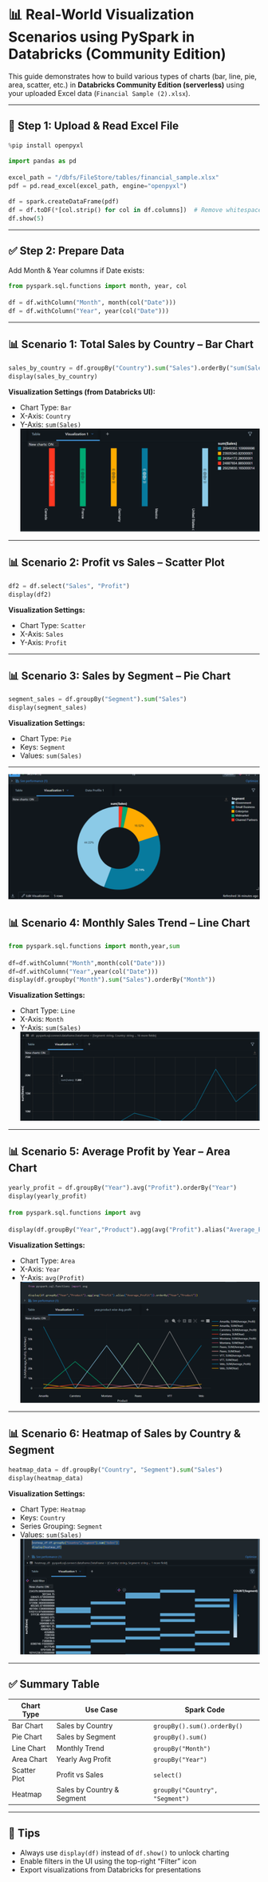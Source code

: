 
# 📊 Real-World Visualization Scenarios using PySpark in Databricks (Community Edition)

This guide demonstrates how to build various types of charts (bar, line, pie, area, scatter, etc.) in **Databricks Community Edition (serverless)** using your uploaded Excel data (`Financial Sample (2).xlsx`).

---

## 📁 Step 1: Upload & Read Excel File

```python
%pip install openpyxl
```

```python
import pandas as pd

excel_path = "/dbfs/FileStore/tables/financial_sample.xlsx"
pdf = pd.read_excel(excel_path, engine="openpyxl")
```

```python
df = spark.createDataFrame(pdf)
df = df.toDF(*[col.strip() for col in df.columns])  # Remove whitespace from column names
df.show(5)
```

---

## ✅ Step 2: Prepare Data

Add Month & Year columns if Date exists:

```python
from pyspark.sql.functions import month, year, col

df = df.withColumn("Month", month(col("Date")))
df = df.withColumn("Year", year(col("Date")))
```

---

## 📊 Scenario 1: Total Sales by Country – Bar Chart

```python
sales_by_country = df.groupBy("Country").sum("Sales").orderBy("sum(Sales)", ascending=False)
display(sales_by_country)
```

**Visualization Settings (from Databricks UI):**
- Chart Type: `Bar`
- X-Axis: `Country`
- Y-Axis: `sum(Sales)`
![alt text](image-15.png)
---

## 📊 Scenario 2: Profit vs Sales – Scatter Plot

```python
df2 = df.select("Sales", "Profit")
display(df2)
```

**Visualization Settings:**
- Chart Type: `Scatter`
- X-Axis: `Sales`
- Y-Axis: `Profit`

---

## 📊 Scenario 3: Sales by Segment – Pie Chart

```python
segment_sales = df.groupBy("Segment").sum("Sales")
display(segment_sales)
```

**Visualization Settings:**
- Chart Type: `Pie`
- Keys: `Segment`
- Values: `sum(Sales)`

---
![alt text](image-16.png)

## 📊 Scenario 4: Monthly Sales Trend – Line Chart

```python
from pyspark.sql.functions import month,year,sum

df=df.withColumn("Month",month(col("Date")))
df=df.withColumn("Year",year(col("Date")))
display(df.groupby("Month").sum("Sales").orderBy("Month"))
```

**Visualization Settings:**
- Chart Type: `Line`
- X-Axis: `Month`
- Y-Axis: `sum(Sales)`
![alt text](image-17.png)
---

## 📊 Scenario 5: Average Profit by Year – Area Chart

```python
yearly_profit = df.groupBy("Year").avg("Profit").orderBy("Year")
display(yearly_profit)

from pyspark.sql.functions import avg

display(df.groupBy("Year","Product").agg(avg("Profit").alias("Average_Profit")).orderBy("Year","Product"))
```

**Visualization Settings:**
- Chart Type: `Area`
- X-Axis: `Year`
- Y-Axis: `avg(Profit)`
![alt text](image-18.png)
---

## 📊 Scenario 6: Heatmap of Sales by Country & Segment

```python
heatmap_data = df.groupBy("Country", "Segment").sum("Sales")
display(heatmap_data)
```

**Visualization Settings:**
- Chart Type: `Heatmap`
- Keys: `Country`
- Series Grouping: `Segment`
- Values: `sum(Sales)`
![alt text](image-19.png)
---
## ✅ Summary Table

| Chart Type | Use Case | Spark Code |
|------------|----------|------------|
| Bar Chart | Sales by Country | `groupBy().sum().orderBy()` |
| Pie Chart | Sales by Segment | `groupBy().sum()` |
| Line Chart | Monthly Trend | `groupBy("Month")` |
| Area Chart | Yearly Avg Profit | `groupBy("Year")` |
| Scatter Plot | Profit vs Sales | `select()` |
| Heatmap | Sales by Country & Segment | `groupBy("Country", "Segment")` |

---

## 🚀 Tips
- Always use `display(df)` instead of `df.show()` to unlock charting
- Enable filters in the UI using the top-right “Filter” icon
- Export visualizations from Databricks for presentations


